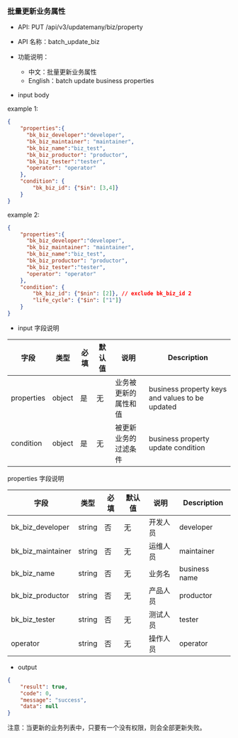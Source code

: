 ### 批量更新业务属性

- API: PUT /api/v3/updatemany/biz/property
- API 名称：batch_update_biz
- 功能说明：
	- 中文：批量更新业务属性
	- English：batch update business properties

- input body

example 1:
```json
{
    "properties":{
      "bk_biz_developer":"developer",
      "bk_biz_maintainer": "maintainer",
      "bk_biz_name":"biz_test",
      "bk_biz_productor": "productor",
      "bk_biz_tester":"tester",
      "operator": "operator"
    },
    "condition": {
        "bk_biz_id": {"$in": [3,4]}
    }
}
```

example 2:
```json
{
    "properties":{
      "bk_biz_developer":"developer",
      "bk_biz_maintainer": "maintainer",
      "bk_biz_name":"biz_test",
      "bk_biz_productor": "productor",
      "bk_biz_tester":"tester",
      "operator": "operator"
    },
    "condition": {
        "bk_biz_id": {"$nin": [2]},	// exclude bk_biz_id 2
        "life_cycle": {"$in": ["1"]}
    }
}
```

- input 字段说明

| 字段|类型|必填|默认值|说明|Description|
|---|---|---|---|---|---|
| properties  | object | 是 | 无    | 业务被更新的属性和值 | business property keys and values to be updated |
| condition | object | 是 |  无 | 被更新业务的过滤条件 |  business property update condition |

properties 字段说明

| 字段|类型|必填|默认值|说明|Description|
|---|---|---|---|---|---|
| bk_biz_developer | string | 否 | 无    | 开发人员    | developer |
| bk_biz_maintainer     | string | 否 | 无   | 运维人员 | maintainer |
| bk_biz_name   | string | 否 | 无   | 业务名      | business name |
| bk_biz_productor  | string | 否 | 无   | 产品人员 | productor |
| bk_biz_tester | string | 否 | 无 | 测试人员 | tester |
| operator | string | 否 | 无 | 操作人员 | operator |

- output

```json
{
    "result": true,
    "code": 0,
    "message": "success",
    "data": null
}
```

注意：当更新的业务列表中，只要有一个没有权限，则会全部更新失败。
